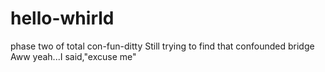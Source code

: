 # hello-whirld
phase two of total con-fun-ditty
Still trying to find that confounded bridge
Aww yeah...I said,"excuse me"
